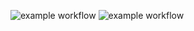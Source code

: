 ![example workflow](https://github.com/ruvceskistefan/git-runner-test/actions/workflows/issue_1830_pass.yml/badge.svg)
![example workflow](https://github.com/ruvceskistefan/git-runner-test/actions/workflows/issue_1830_fail.yml/badge.svg)
